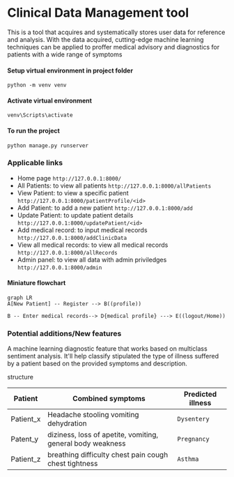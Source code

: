 # Clinical Data Management tool

This is a tool that acquires and systematically stores user data for reference and analysis. With the data acquired, cutting-edge machine learning techniques can be applied to proffer medical advisory and diagnostics for patients with a wide range of symptoms


#### Setup virtual environment in project folder
`python -m venv venv
`
#### Activate virtual environment
`venv\Scripts\activate`

#### To run the project
`python manage.py runserver`

### Applicable links
- Home page
`http://127.0.0.1:8000/`
- All Patients: to view all patients
`http://127.0.0.1:8000/allPatients`
- View Patient: to view a specific patient
`http://127.0.0.1:8000/patientProfile/<id>`
- Add Patient: to add a new patient
`http://127.0.0.1:8000/add`
- Update Patient: to update patient details
`http://127.0.0.1:8000/updatePatient/<id>`
- Add medical record: to input medical records
`http://127.0.0.1:8000/addClinicData`
- View all medical records: to view all medical records
`http://127.0.0.1:8000/allRecords`
- Admin panel: to view all data with admin priviledges
`http://127.0.0.1:8000/admin`





#### Miniature flowchart
```mermaid
graph LR
A[New Patient] -- Register --> B((profile))

B -- Enter medical records--> D{medical profile} ---> E((logout/Home))

```


###  Potential additions/New features

A machine learning diagnostic feature that works based on multiclass sentiment analysis. It'll help classify stipulated the type of illness suffered by a patient based on the provided symptoms and description.

structure

|   Patient         |Combined symptoms                          |Predicted illness                         |
|----------------|-------------------------------|-----------------------------|
|Patient_x           | Headache stooling vomiting dehydration| 	`Dysentery`
|Patent_y          |diziness, loss of apetite, vomiting, general body weakness            |`Pregnancy`            |
|Patient_z          |breathing difficulty chest pain cough chest tightness|`Asthma`|
